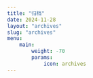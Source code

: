 ```yaml
---
title: "归档"
date: 2024-11-28
layout: "archives"
slug: "archives"
menu:
    main:
        weight: -70
        params: 
            icon: archives
---
```

